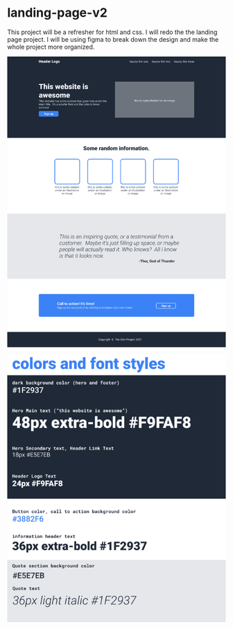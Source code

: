 # landing-page-v2

This project will be a refresher for html and css. I will redo the the landing page project. I will be using figma to break down the design and make the whole project more organized.

![Full Design](desired-outcome/full-design.png)

![Fonts and Colors](desired-outcome/colors-and-fonts.png)
